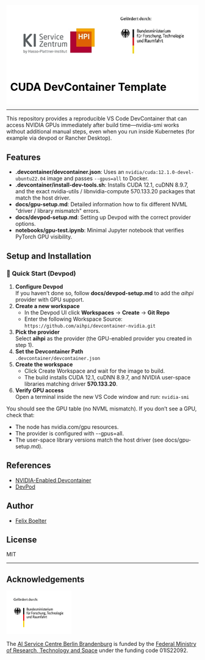 <div style="background-color: #ffffff; color: #000000; padding: 10px;">
<img src="images\img\logo_aisc_bmftr.jpg">
<h1> CUDA DevContainer Template
</div>


---

This repository provides a reproducible VS Code DevContainer that can access NVIDIA GPUs immediately after build time—nvidia-smi works without additional manual steps, even when you run inside Kubernetes (for example via devpod or Rancher Desktop).

## Features

- **.devcontainer/devcontainer.json**: Uses an `nvidia/cuda:12.1.0-devel-ubuntu22.04` image and passes `--gpus=all` to Docker.
- **.devcontainer/install-dev-tools.sh**: Installs CUDA 12.1, cuDNN 8.9.7, and the exact nvidia-utils / libnvidia-compute 570.133.20 packages that match the host driver.
- **docs/gpu-setup.md**: Detailed information how to fix different NVML "driver / library mismatch" errors.
- **docs/devpod-setup.md**: Setting up Devpod with the correct provider options.
- **notebooks/gpu-test.ipynb**: Minimal Jupyter notebook that verifies PyTorch GPU visibility.


## Setup and Installation
### 🚀 Quick Start (Devpod)
1.	**Configure Devpod**  
If you haven’t done so, follow **docs/devpod-setup.md** to add the _aihpi_ provider with GPU support.
2. **Create a new workspace**  
   - In the Devpod UI click **Workspaces** → **Create** → **Git Repo**
   - Enter the following Workspace Source: `https://github.com/aihpi/devcontainer-nvidia.git`
3. **Pick the provider**  
Select **aihpi** as the provider (the GPU-enabled provider you created in step 1).
4. **Set the Devcontainer Path**  
`.devcontainer/devcontainer.json`
5. **Create the workspace**  
   - Click Create Workspace and wait for the image to build.
   - The build installs CUDA 12.1, cuDNN 8.9.7, and NVIDIA user-space libraries matching driver **570.133.20**.
6. **Verify GPU access**  
Open a terminal inside the new VS Code window and run:
`nvidia-smi`

You should see the GPU table (no NVML mismatch).
If you don’t see a GPU, check that:  
- The node has nvidia.com/gpu resources.
-	The provider is configured with --gpus=all.
-	The user-space library versions match the host driver (see docs/gpu-setup.md).


## References

- [NVIDIA-Enabled Devcontainer](https://github.com/felixboelter/devcontainer-nvidia-base/)
- [DevPod](https://devpod.sh/)

## Author
- [Felix Boelter](https://www.linkedin.com/in/felixboelter/)

## License
MIT

---

## Acknowledgements
<img src="images/img/logo_bmftr_de.png" alt="drawing" style="width:170px;"/>

The [AI Service Centre Berlin Brandenburg](http://hpi.de/kisz) is funded by the [Federal Ministry of Research, Technology and Space](https://www.bmbf.de/) under the funding code 01IS22092.

